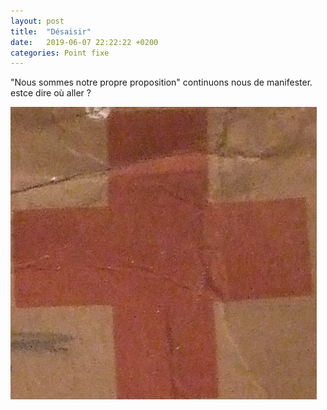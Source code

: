 ```yaml
---
layout: post
title:  "Désaisir"
date:   2019-06-07 22:22:22 +0200
categories: Point fixe
---
```

"Nous sommes notre propre proposition" continuons nous de manifester. estce dire où aller ?

![image](/assets/john.jpg)
